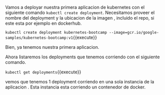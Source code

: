 Vamos a deployar nuestra primera aplicacion de kubernetes con el siguiente comando `kubectl create deployment`. Necesitamos proveer el nombre del deployment y la ubicacion de la imagen , incluido el repo, si este esta por ejemplo en dockerhub. 

`kubectl create deployment kubernetes-bootcamp --image=gcr.io/google-samples/kubernetes-bootcamp:v1`{{execute}}

Bien, ya tenemos nuestra primera aplicacion.

Ahora listaremos los deployments que tenemos corriendo con el siguiente comando.


`kubectl get deployments`{{execute}}

vemos que tenemos  1 deployment corriendo en una sola instancia de la aplicacion . Esta instancia esta corriendo un contenedor de docker.
